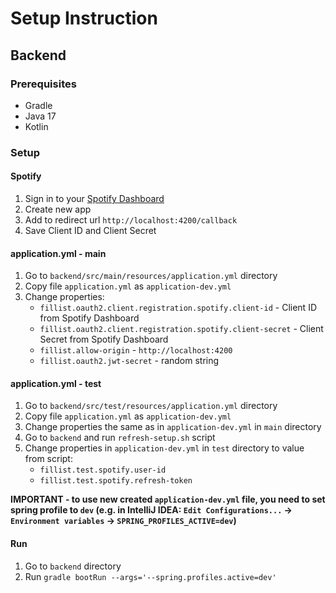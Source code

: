 # Setup Instruction
## Backend
### Prerequisites
- Gradle 
- Java 17
- Kotlin
### Setup
#### Spotify
1. Sign in to your [Spotify Dashboard](https://developer.spotify.com/dashboard/)
2. Create new app
3. Add to redirect url `http://localhost:4200/callback`
4. Save Client ID and Client Secret
#### application.yml - main
1. Go to `backend/src/main/resources/application.yml` directory
2. Copy file `application.yml` as `application-dev.yml`
3. Change properties:
   - `fillist.oauth2.client.registration.spotify.client-id` - Client ID from Spotify Dashboard
   - `fillist.oauth2.client.registration.spotify.client-secret` - Client Secret from Spotify Dashboard
   - `fillist.allow-origin` - `http://localhost:4200`
   - `fillist.oauth2.jwt-secret` - random string
#### application.yml - test
1. Go to `backend/src/test/resources/application.yml` directory
2. Copy file `application.yml` as `application-dev.yml`
3. Change properties the same as in `application-dev.yml` in `main` directory
4. Go to `backend` and run `refresh-setup.sh` script
5. Change properties in `application-dev.yml` in `test` directory to value from script:
   - `fillist.test.spotify.user-id`
   - `fillist.test.spotify.refresh-token`

**IMPORTANT - to use new created `application-dev.yml` file, you need to set spring profile to `dev` (e.g. in IntelliJ IDEA: `Edit Configurations...` -> `Environment variables` -> `SPRING_PROFILES_ACTIVE=dev`)**

#### Run
1. Go to `backend` directory
2. Run `gradle bootRun --args='--spring.profiles.active=dev'`
